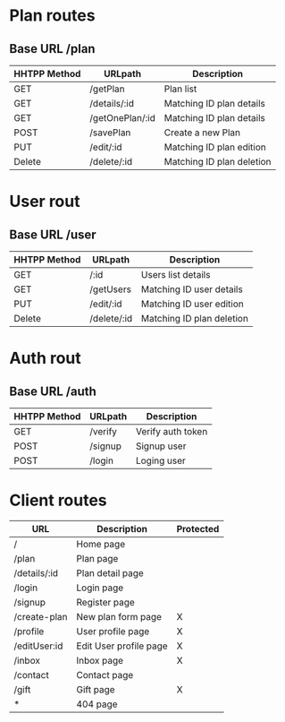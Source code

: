 # Plan routes
## Base URL /plan
| HHTPP Method | URLpath         | Description               |
|--------------|-----------------|---------------------------|
| GET          | /getPlan        | Plan list                 |
| GET          | /details/:id    | Matching ID plan details  |
| GET          | /getOnePlan/:id | Matching ID plan details  |
| POST         | /savePlan       | Create a new Plan         |
| PUT          | /edit/:id       | Matching ID plan edition  |
| Delete       | /delete/:id     | Matching ID plan deletion |


# User rout
## Base URL /user
| HHTPP Method | URLpath       | Description               |
|--------------|---------------|---------------------------|
| GET          | /:id          | Users list details        |
| GET          | /getUsers     | Matching ID user details  |
| PUT          | /edit/:id     | Matching ID user edition  |
| Delete       | /delete/:id   | Matching ID plan deletion |


# Auth rout
## Base URL /auth
| HHTPP Method | URLpath | Description       |
|--------------|---------|-------------------|
| GET          | /verify | Verify auth token |
| POST         | /signup | Signup user       |
| POST         | /login  | Loging user       |


# Client routes
| URL              | Description            | Protected |
|------------------|------------------------|-----------|
| /                | Home page              |           |
| /plan            | Plan page              |           |
| /details/:id     | Plan detail page       |           |
| /login           | Login page             |           |
| /signup          | Register page          |           |
| /create-plan     | New plan form page     | X         |
| /profile         | User profile page      | X         |
| /editUser:id     | Edit User profile page | X         |
| /inbox           | Inbox page  	        | X         |
| /contact         | Contact page           |           |
| /gift	           | Gift page 	            | X         |
| *                | 404 page               |           |